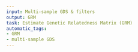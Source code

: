 ```yaml
---
input: Multi-sample GDS & filters
output: GRM
task: Estimate Genetic Relatedness Matrix (GRM)
automatic_tags:
- GRM
- multi-sample GDS
---
```

